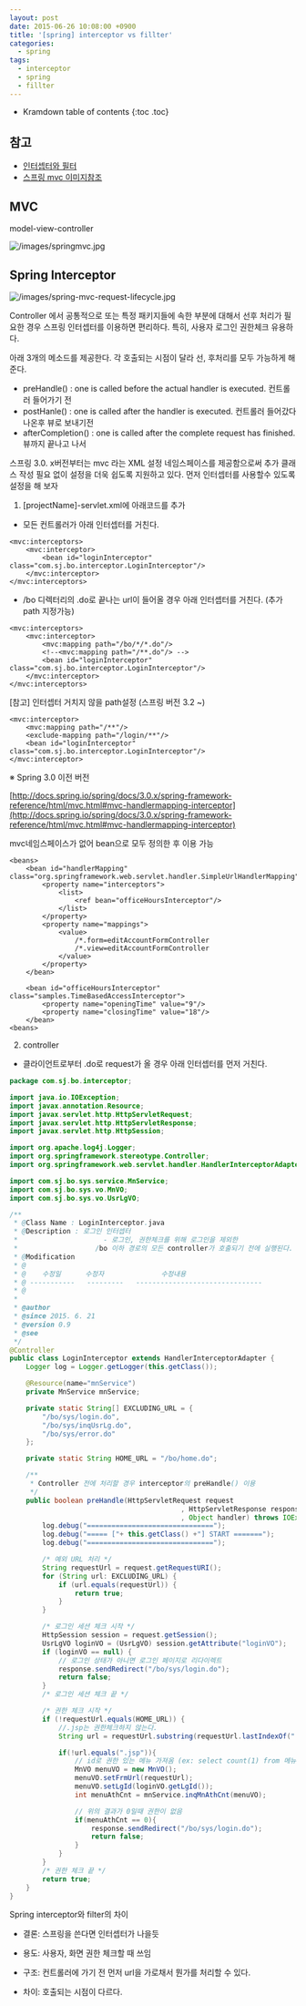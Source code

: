 ```yaml
---
layout: post
date: 2015-06-26 10:08:00 +0900
title: '[spring] interceptor vs fillter'
categories:
  - spring
tags:
  - interceptor
  - spring
  - fillter
---
```


* Kramdown table of contents
{:toc .toc}

## 참고

- [인터셉터와 필터](http://changpd.blogspot.kr/2013/03/spring.html)
- [스프링 mvc 이미지참조](http://egloos.zum.com/springmvc/v/504151)

## MVC
model-view-controller  

![/images/springmvc.jpg](/images/springmvc.jpg)  

## Spring Interceptor

![/images/spring-mvc-request-lifecycle.jpg](/images/spring-mvc-request-lifecycle.jpg)  

Controller 에서 공통적으로 또는 특정 패키지들에 속한 부분에 대해서 선후 처리가 필요한 경우 스프링 인터셉터를 이용하면 편리하다. 특히, 사용자 로그인 권한체크 유용하다.  

아래 3개의 메소드를 제공한다. 각 호출되는 시점이 달라 선, 후처리를 모두 가능하게 해 준다.  

- preHandle() : one is called before the actual handler is executed. 컨트롤러 들어가기 전  
- postHanle() : one is called after the handler is executed. 컨트롤러 들어갔다 나온후 뷰로 보내기전  
- afterCompletion() : one is called after the complete request has finished. 뷰까지 끝나고 나서  

스프링 3.0. x버전부터는 mvc 라는 XML 설정 네임스페이스를 제공함으로써 추가 클래스 작성 필요 없이 설정을 더욱 쉽도록 지원하고 있다. 먼저 인터셉터를 사용할수 있도록 설정을 해 보자  

1) [projectName]-servlet.xml에 아래코드를 추가  

- 모든 컨트롤러가 아래 인터셉터를 거친다.  

```
<mvc:interceptors>
    <mvc:interceptor>
        <bean id="loginInterceptor" class="com.sj.bo.interceptor.LoginInterceptor"/>
    </mvc:interceptor>
</mvc:interceptors>
```

- /bo 디렉터리의 .do로 끝나는 url이 들어올 경우 아래 인터셉터를 거친다. (추가 path 지정가능)  

```
<mvc:interceptors>
    <mvc:interceptor>
        <mvc:mapping path="/bo/*/*.do"/>
        <!--<mvc:mapping path="/**.do"/> -->
        <bean id="loginInterceptor" class="com.sj.bo.interceptor.LoginInterceptor"/>
    </mvc:interceptor>
</mvc:interceptors>
```

[참고] 인터셉터 거치지 않을 path설정 (스프링 버전 3.2 ~)  

```
<mvc:interceptor>
    <mvc:mapping path="/**"/>
    <exclude-mapping path="/login/**"/>
    <bean id="loginInterceptor" class="com.sj.bo.interceptor.LoginInterceptor"/>
</mvc:interceptor>
```

※ Spring 3.0 이전 버전  

[http://docs.spring.io/spring/docs/3.0.x/spring-framework-reference/html/mvc.html#mvc-handlermapping-interceptor](http://docs.spring.io/spring/docs/3.0.x/spring-framework-reference/html/mvc.html#mvc-handlermapping-interceptor)

mvc네임스페이스가 없어 bean으로 모두 정의한 후 이용 가능   

```
<beans>
    <bean id="handlerMapping" class="org.springframework.web.servlet.handler.SimpleUrlHandlerMapping">
        <property name="interceptors">
            <list>
                <ref bean="officeHoursInterceptor"/>
            </list>
        </property>
        <property name="mappings">
            <value>
                /*.form=editAccountFormController
                /*.view=editAccountFormController
            </value>
        </property>
    </bean>            

    <bean id="officeHoursInterceptor" class="samples.TimeBasedAccessInterceptor">
        <property name="openingTime" value="9"/>
        <property name="closingTime" value="18"/>
    </bean>
<beans>
```

2) controller  

- 클라이언트로부터 .do로 request가 올 경우 아래 인터셉터를 먼저 거친다.  

```java
package com.sj.bo.interceptor;

import java.io.IOException;
import javax.annotation.Resource;
import javax.servlet.http.HttpServletRequest;
import javax.servlet.http.HttpServletResponse;
import javax.servlet.http.HttpSession;

import org.apache.log4j.Logger;
import org.springframework.stereotype.Controller;
import org.springframework.web.servlet.handler.HandlerInterceptorAdapter;

import com.sj.bo.sys.service.MnService;
import com.sj.bo.sys.vo.MnVO;
import com.sj.bo.sys.vo.UsrLgVO;

/**  
 * @Class Name : LoginInterceptor.java
 * @Description : 로그인 인터셉터
 *                     - 로그인, 권한체크를 위해 로그인을 제외한
 *                   /bo 이하 경로의 모든 controller가 호출되기 전에 실행된다.
 * @Modification  
 * @
 * @    수정일      수정자              수정내용
 * @ -----------   ---------   -------------------------------
 * @
 *
 * @author
 * @since 2015. 6. 21
 * @version 0.9
 * @see
 */
@Controller
public class LoginInterceptor extends HandlerInterceptorAdapter {
    Logger log = Logger.getLogger(this.getClass());

    @Resource(name="mnService")
    private MnService mnService;

    private static String[] EXCLUDING_URL = {
        "/bo/sys/login.do",
        "/bo/sys/inqUsrLg.do",
        "/bo/sys/error.do"
    };

    private static String HOME_URL = "/bo/home.do";

    /**
     * Controller 전에 처리할 경우 interceptor의 preHandle() 이용
     */
    public boolean preHandle(HttpServletRequest request
                                          , HttpServletResponse response
                                          , Object handler) throws IOException{
        log.debug("===============================");
        log.debug("===== ["+ this.getClass() +"] START =======");
        log.debug("===============================");

        /* 예외 URL 처리 */
        String requestUrl = request.getRequestURI();
        for (String url: EXCLUDING_URL) {
            if (url.equals(requestUrl)) {
                return true;
            }
        }

        /* 로그인 세션 체크 시작 */
        HttpSession session = request.getSession();
        UsrLgVO loginVO = (UsrLgVO) session.getAttribute("loginVO");
        if (loginVO == null) {
            // 로그인 상태가 아니면 로그인 페이지로 리다이렉트            
            response.sendRedirect("/bo/sys/login.do");
            return false;
        }
        /* 로그인 세션 체크 끝 */

        /* 권한 체크 시작 */
        if (!requestUrl.equals(HOME_URL)) {
            //.jsp는 권한체크하지 않는다.
            String url = requestUrl.substring(requestUrl.lastIndexOf("."), requestUrl.length());

            if(!url.equals(".jsp")){
                // id로 권한 있는 메뉴 가져옴 (ex: select count(1) from 메뉴 join 권한 where 로그인 아이디)
                MnVO menuVO = new MnVO();
                menuVO.setFrmUrl(requestUrl);
                menuVO.setLgId(loginVO.getLgId());
                int menuAthCnt = mnService.inqMnAthCnt(menuVO);

                // 위의 결과가 0일때 권한이 없음
                if(menuAthCnt == 0){
                    response.sendRedirect("/bo/sys/login.do");
                    return false;
                }
            }
        }
        /* 권한 체크 끝 */
        return true;
    }
}
```

Spring interceptor와 filter의 차이  

- 결론: 스프링을 쓴다면 인터셉터가 나을듯  

- 용도: 사용자, 화면 권한 체크할 때 쓰임  

- 구조: 컨트롤러에 가기 전 먼저 url을 가로채서 뭔가를 처리할 수 있다.  

- 차이: 호출되는 시점이 다르다.  
